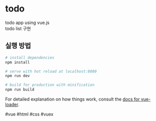 # todo
todo app using vue.js
<br>
todo list 구현
<br>
## 실행 방법

``` bash    
# install dependencies
npm install

# serve with hot reload at localhost:8080
npm run dev   

# build for production with minification
npm run build
```

For detailed explanation on how things work, consult the [docs for vue-loader](http://vuejs.github.io/vue-loader).


#vue #html #css #vuex
  
